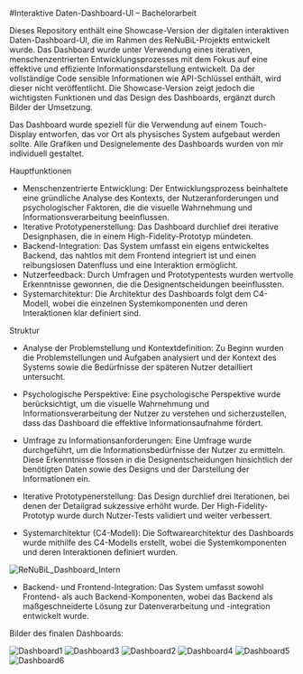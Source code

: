 #Interaktive Daten-Dashboard-UI – Bachelorarbeit

Dieses Repository enthält eine Showcase-Version der digitalen interaktiven Daten-Dashboard-UI, die im Rahmen des ReNuBiL-Projekts entwickelt wurde. Das Dashboard wurde unter Verwendung eines iterativen, menschenzentrierten Entwicklungsprozesses mit dem Fokus auf eine effektive und effiziente Informationsdarstellung entwickelt. Da der vollständige Code sensible Informationen wie API-Schlüssel enthält, wird dieser nicht veröffentlicht. Die Showcase-Version zeigt jedoch die wichtigsten Funktionen und das Design des Dashboards, ergänzt durch Bilder der Umsetzung.

Das Dashboard wurde speziell für die Verwendung auf einem Touch-Display entworfen, das vor Ort als physisches System aufgebaut werden sollte. Alle Grafiken und Designelemente des Dashboards wurden von mir individuell gestaltet.

Hauptfunktionen

- Menschenzentrierte Entwicklung: Der Entwicklungsprozess beinhaltete eine gründliche Analyse des Kontexts, der Nutzeranforderungen und psychologischer Faktoren, die die visuelle Wahrnehmung und Informationsverarbeitung beeinflussen.
- Iterative Prototypenerstellung: Das Dashboard durchlief drei iterative Designphasen, die in einem High-Fidelity-Prototyp mündeten.
- Backend-Integration: Das System umfasst ein eigens entwickeltes Backend, das nahtlos mit dem Frontend integriert ist und einen reibungslosen Datenfluss und eine Interaktion ermöglicht.
- Nutzerfeedback: Durch Umfragen und Prototypentests wurden wertvolle Erkenntnisse gewonnen, die die Designentscheidungen beeinflussten.
- Systemarchitektur: Die Architektur des Dashboards folgt dem C4-Modell, wobei die einzelnen Systemkomponenten und deren Interaktionen klar definiert sind.

Struktur

- Analyse der Problemstellung und Kontextdefinition: Zu Beginn wurden die Problemstellungen und Aufgaben analysiert und der Kontext des Systems sowie die Bedürfnisse der späteren Nutzer detailliert untersucht.

- Psychologische Perspektive: Eine psychologische Perspektive wurde berücksichtigt, um die visuelle Wahrnehmung und Informationsverarbeitung der Nutzer zu verstehen und sicherzustellen, dass das Dashboard die effektive Informationsaufnahme fördert.

- Umfrage zu Informationsanforderungen: Eine Umfrage wurde durchgeführt, um die Informationsbedürfnisse der Nutzer zu ermitteln. Diese Erkenntnisse flossen in die Designentscheidungen hinsichtlich der benötigten Daten sowie des Designs und der Darstellung der Informationen ein.

- Iterative Prototypenerstellung: Das Design durchlief drei Iterationen, bei denen der Detailgrad sukzessive erhöht wurde. Der High-Fidelity-Prototyp wurde durch Nutzer-Tests validiert und weiter verbessert.

- Systemarchitektur (C4-Modell): Die Softwarearchitektur des Dashboards wurde mithilfe des C4-Modells erstellt, wobei die Systemkomponenten und deren Interaktionen definiert wurden.

![ReNuBiL_Dashboard_Intern](https://github.com/user-attachments/assets/c548c88f-c6d0-4788-b5d3-addb9a4f3654)

- Backend- und Frontend-Integration: Das System umfasst sowohl Frontend- als auch Backend-Komponenten, wobei das Backend als maßgeschneiderte Lösung zur Datenverarbeitung und -integration entwickelt wurde.

Bilder des finalen Dashboards:

![Dashboard1](https://github.com/user-attachments/assets/a4be1bfc-46e0-4354-b2e9-8c9b6b387877)
![Dashboard3](https://github.com/user-attachments/assets/cae8eb0f-0a2a-4e48-8cce-43a2ec12ca5d)
![Dashboard2](https://github.com/user-attachments/assets/6de64fc4-52f0-4054-85fd-8646c4e4e887)
![Dashboard4](https://github.com/user-attachments/assets/c391a225-5a22-4000-bb94-c59c3cf56b4b)
![Dashboard5](https://github.com/user-attachments/assets/996e2d57-4dfd-4b7b-ab16-ad307107f83c)
![Dashboard6](https://github.com/user-attachments/assets/e9a18567-3c3e-4606-9fcc-9ac432a7859e)
